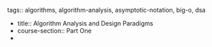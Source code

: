 tags:: algorithms, algorithm-analysis, asymptotic-notation, big-o, dsa

- title:: Algorithm Analysis and Design Paradigms
- course-section:: Part One
-